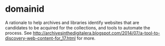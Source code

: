 domainid
========

A rationale to help archives and libraries identify websites that are candidates to be acquired for the collections, and tools to automate the process.  See http://archivesinthedigitalera.blogspot.com/2014/07/a-tool-to-discovery-web-content-for_17.html for more.
